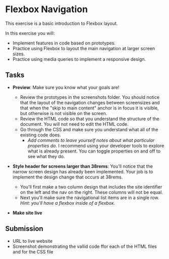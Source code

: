 # Flexbox Navigation
This exercise is a basic introduction to Flexbox layout. 

In this exercise you will:
- Implement features in code based on prototypes.
- Practice using Flexbox to layout the main navigation at larger screen sizes.
- Practice using media queries to implement a responsive design.

## Tasks
- **Preview**: Make sure you know what your goals are! 
	- Review the prototypes in the screenshots folder. You should notice that the layout of the navigation changes between screensizes and that when the "skip to main content" anchor is in focus it is visible, but otherwise is not visible on the screen.
	- Review the HTML code so that you understand the structure of the document. You will not need to edit the HTML code.
	- Go through the CSS and make sure you understand what all of the existing code does. 
		- *Add comments to leave yourself notes about what particular properties do*. I recommend using your developer tools to explore what is already present. You can toggle properties on and off to see what they do.
- **Style header for screens larger than 38rems**: You'll notice that the narrow screen design has already been implemented. Your job is to implement the design change that occurs at 38rems. 
	- You'll first make a two column design that includes the site identifier on the left and the nav on the right. These columns will not be equal.
	- Next you'll make sure the navigational list items are in a single row. *Hint: you'll have a flexbox inside of a flexbox.*

- **Make site live**

## Submission
- URL to live website
- Screenshot demonstrating the vallid code ffor each of the HTML files and for the CSS file
